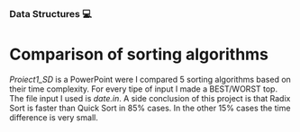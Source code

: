### Data Structures :computer:
# Comparison of sorting algorithms

_Proiect1_SD_ is a PowerPoint were I compared 5 sorting algorithms based on their time complexity. For every tipe of input I made a BEST/WORST top. The file input I used is _date.in_. A side conclusion of this project is that Radix Sort is faster than Quick Sort in 85% cases. In the other 15% cases the time difference is very small.  
